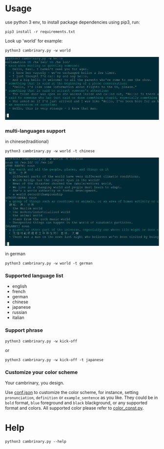 # Usage
use python 3 env, to install package dependencies using pip3, run:
```
pip3 install -r requirements.txt
```
Look up 'world' for example:
```
python3 cambrinary.py -w world
```
![word hello](./images/hello)

### multi-languages support
in chinese(traditional)
```
python3 cambrinary.py -w world -t chinese
```
![word world](./images/world)

in german
```
python3 cambrinary.py -w world -t german
```
### Supported language list
- english
- french
- german
- chinese
- japanese
- russian
- italian
### Support phrase
```
python3 cambrinary.py -w kick-off
```
or
```
python3 cambrinary.py -w kick-off -t japanese
```
### Customize your color scheme
Your cambrinary, you design.

Use [conf.json](conf.json) to customize the color scheme, for instance,
setting `pronunciation`, `definition` or `example_sentence` as you like. They could be in `bold` format, `blue` foreground  and `black` blackground, or any supported format and colors.
All supported color please refer to [color_const.py](color_const.py).
# Help
```
python3 cambrinary.py --help
```
